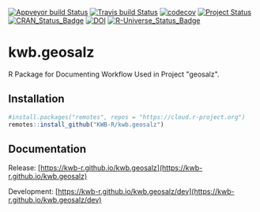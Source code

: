 [![Appveyor build Status](https://ci.appveyor.com/api/projects/status/github/KWB-R/kwb.geosalz?branch=master&svg=true)](https://ci.appveyor.com/project/KWB-R/kwb-geosalz/branch/master)
[![Travis build Status](https://travis-ci.org/KWB-R/kwb.geosalz.svg?branch=master)](https://travis-ci.org/KWB-R/kwb.geosalz)
[![codecov](https://codecov.io/github/KWB-R/kwb.geosalz/branch/master/graphs/badge.svg)](https://codecov.io/github/KWB-R/kwb.geosalz)
[![Project Status](https://img.shields.io/badge/lifecycle-experimental-orange.svg)](https://www.tidyverse.org/lifecycle/#experimental)
[![CRAN_Status_Badge](https://www.r-pkg.org/badges/version/kwb.geosalz)]()
[![DOI](https://zenodo.org/badge/DOI/10.5281/zenodo.2563870.svg)](https://doi.org/10.5281/zenodo.2563870)
[![R-Universe_Status_Badge](https://kwb-r.r-universe.dev/badges/kwb.geosalz)](https://kwb-r.r-universe.dev/)

# kwb.geosalz

R Package for Documenting Workflow Used in Project "geosalz".

## Installation

```r
#install.packages("remotes", repos = "https://cloud.r-project.org")
remotes::install_github("KWB-R/kwb.geosalz")
```

## Documentation

Release: [https://kwb-r.github.io/kwb.geosalz](https://kwb-r.github.io/kwb.geosalz)

Development: [https://kwb-r.github.io/kwb.geosalz/dev](https://kwb-r.github.io/kwb.geosalz/dev)
